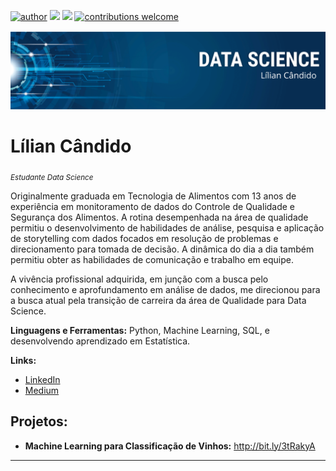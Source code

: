 [![author](https://img.shields.io/badge/author-liliancandido-red.svg)](http://www.linkedin.com/in/liliancandido/)
[![](https://img.shields.io/badge/python-3.7+-blue.svg)](https://www.python.org/downloads/release/python-365/)
[![](https://img.shields.io/badge/jupyter_notebook-grey.svg)](https://jupyter.org/)
[![contributions welcome](https://img.shields.io/badge/contributions-welcome-brightgreen.svg?style=flat)](https://github.com/aguilar-lc/data_science/issues)

<p align="center">
  <img src="banner.png" >
</p>

# Lílian Cândido
<sub>*Estudante Data Science* </sub>

Originalmente graduada em Tecnologia de Alimentos com 13 anos de experiência em monitoramento de dados do Controle de Qualidade e Segurança dos Alimentos. A rotina desempenhada na área de qualidade permitiu o desenvolvimento de habilidades de análise, pesquisa e aplicação de storytelling com dados focados em resolução de problemas e direcionamento para tomada de decisão. A dinâmica do dia a dia também permitiu obter as habilidades de comunicação e trabalho em equipe.

A vivência profissional adquirida, em junção com a busca pelo conhecimento e aprofundamento em análise de dados, me direcionou para a busca atual pela transição de carreira da área de Qualidade para Data Science.

**Linguagens e Ferramentas:** Python, Machine Learning, SQL, e desenvolvendo aprendizado em Estatística.

**Links:**
* [LinkedIn](https://www.linkedin.com/in/liliancandido/)
* [Medium](https://medium.com/@liliancandido)


## Projetos:

* **Machine Learning para Classificação de Vinhos:** http://bit.ly/3tRakyA


---



